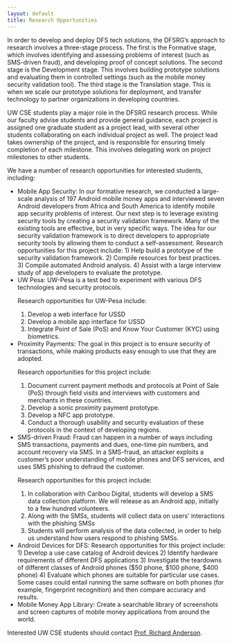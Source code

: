 ```yaml
---
layout: default
title: Research Opportunities
---
```

In order to develop and deploy DFS tech solutions, the DFSRG’s approach to research involves a three-stage process. The first is the Formative stage, which involves identifying and assessing problems of interest (such as SMS-driven fraud), and developing proof of concept solutions. The second stage is the Development stage. This involves building prototype solutions and evaluating them in controlled settings (such as the mobile money security validation tool). The third stage is the Translation stage. This is when we scale our prototype solutions for deployment, and transfer technology to partner organizations in developing countries.

UW CSE students play a major role in the DFSRG research process. While our faculty advise students and provide general guidance, each project is assigned one graduate student as a project lead, with several other students collaborating on each individual project as well. The project lead takes ownership of the project, and is responsible for ensuring timely completion of each milestone. This involves delegating work on project milestones to other students.

We have a number of research opportunities for interested students, including:

<ul class="list-group">
<li class="list-group-item">Mobile App Security: In our formative research, we conducted a large-scale analysis of 197 Android mobile money apps and interviewed seven Android developers from Africa and South America to identify mobile app security problems of interest. Our next step is to leverage existing security tools by creating a security validation framework. Many of the existing tools are effective, but in very specific ways. The idea for our security validation framework is to direct developers to appropriate security tools by allowing them to conduct a self-assessment. Research opportunities for this project include: 1) Help build a prototype of the security validation framework. 2) Compile resources for best practices. 3) Compile automated Android analysis. 4) Assist with a large interview study of app developers to evaluate the prototype.
</li>
  
<li class="list-group-item">UW Pesa: UW-Pesa is a test bed to experiment with various DFS technologies and security protocols.

Research opportunities for UW-Pesa include:
1) Develop a web interface for USSD
2) Develop a mobile app interface for USSD
3) Integrate Point of Sale (PoS) and Know Your Customer (KYC) using biometrics.
</li>
<li class="list-group-item">Proximity Payments: The goal in this project is to ensure security of transactions, while making products easy enough to use that they are adopted.

Research opportunities for this project include:
1) Document current payment methods and protocols at Point of Sale (PoS) through field visits and interviews with customers and merchants in these countries.
2) Develop a sonic proximity payment prototype.
3) Develop a NFC app prototype.
4) Conduct a thorough usability and security evaluation of these protocols in the context of developing regions.
</li>
<li class="list-group-item">SMS-driven Fraud: Fraud can happen in a number of ways including SMS transactions, payments and dues, one-time pin numbers, and account recovery via SMS. In a SMS-fraud, an attacker exploits a customer’s poor understanding of mobile phones and DFS services, and uses SMS phishing to defraud the customer.

Research opportunities for this project include:
1) In collaboration with Caribou Digital, students will develop a SMS data collection platform. We will release as an Android app, initially to a few hundred volunteers.
2) Along with the SMSs, students will collect data on users’ interactions with the phishing SMSs
3) Students will perform analysis of the data collected, in order to help us understand how users respond to phishing SMSs.
</li>
<li class="list-group-item">Android Devices for DFS: Research opportunities for this project include:
1) Develop a use case catalog of Android devices
2) Identify hardware requirements of different DFS applications
3) Investigate the teardowns of different classes of Android phones ($50 phone, $100 phone, $400 phone)
4) Evaluate which phones are suitable for particular use cases. Some cases could entail running the same software on both phones (for example, fingerprint recognition) and then compare accuracy and results.
</li>
<li class="list-group-item">Mobile Money App Library: Create a searchable library of screenshots and screen captures of mobile money applications from around the world.</li>
  <!--
  <li class="list-group-item">Research Opportunity 4</li>
  <li class="list-group-item">Research Opportunity 5</li>
  -->
</ul>
Interested UW CSE students should contact <a href="http://www.cs.washington.edu/people/faculty/anderson">Prof. Richard Anderson</a>.
